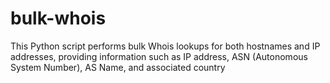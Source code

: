 # bulk-whois
This Python script performs bulk Whois lookups for both hostnames and IP addresses, providing information such as IP address, ASN (Autonomous System Number), AS Name, and associated country
